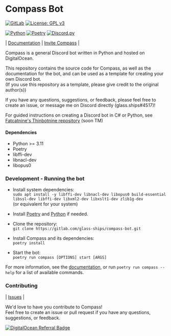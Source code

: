 # Compass Bot

[![GitLab](https://gitlab.com/glass-ships/compass-bot/badges/main/pipeline.svg)](https://gitlab.com/glass-ships/compass-bot/-/pipelines)
[![License: GPL v3](https://img.shields.io/badge/License-GPLv3-blue.svg)](https://gitlab.com/glass-ships/compass-bot/-/raw/main/LICENSE)

[![Python](https://img.shields.io/badge/python-3.11-blue)](https://www.python.org/downloads/release/python-3110/)
[![Poetry](https://img.shields.io/badge/poetry-1.1.11-blue)](https://python-poetry.org/docs/)
[![Discord.py](https://img.shields.io/badge/discord.py-2.0.0a-blue)](https://discordpy.readthedocs.io/en/latest/)

| [Documentation](https://glass-ships.gitlab.io/compass-bot) | [Invite Compass](https://discord.com/oauth2/authorize?client_id=932737557836468297&scope=bot&permissions=8&scope=applications.commands%20bot) |

Compass is a general Discord bot written in Python and hosted on DigitalOcean.

This repository contains the source code for Compass, as well as the documentation for the bot,
and can be used as a template for creating your own Discord bot.  
(If you use this repository as a template, please give credit to the original author(s))

If you have any questions, suggestions, or feedback, please feel free to create an issue, or message me on Discord directly (glass.ships#4517)!

For guided instructions on creating a Discord bot in C# or Python, see [Fatcatnine's Thinbotnine repository](https://gitlab.com/fatcatnine/thinbotnine) (soon TM)

#### Dependencies

- Python >= 3.11
- Poetry
- libffi-dev
- libnacl-dev
- libopus0

### Development - Running the bot

- Install system dependencies:  
   `sudo apt install -y libffi-dev libnacl-dev libopus0 build-essential libssl-dev libffi-dev libxml2-dev libxslt1-dev zlib1g-dev`  
   (or equivalent for your system)

- Install [Poetry](https://python-poetry.org/docs/#installation) and [Python](https://www.python.org/downloads/) if needed.

- Clone the repository:  
   `git clone https://gitlab.com/glass-ships/compass-bot.git`

- Install Compass and its dependencies:  
   `poetry install`

- Start the bot:  
   `poetry run compass [OPTIONS] start [ARGS]`

For more information, see the [documentation](https://glass-ships.gitlab.io/compass-bot),
or run `poetry run compass --help` for a list of available commands.

### Contributing

| [Issues](https://gitlab.com/glass-ships/compass-bot/-/issues/) |

We'd love to have you contribute to Compass!  
Feel free to create an issue or pull request if you have any questions, suggestions, or feedback.

[![DigitalOcean Referral Badge](https://web-platforms.sfo2.cdn.digitaloceanspaces.com/WWW/Badge%201.svg)](https://www.digitalocean.com/?refcode=2c48df5114ee&utm_campaign=Referral_Invite&utm_medium=Referral_Program&utm_source=badge)
